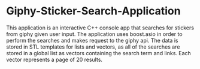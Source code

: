 # Giphy-Sticker-Search-Application
This application is an interactive C++ console app that searches for stickers from giphy given user input. The application uses boost.asio in order to perform the searches and makes request to the giphy api. The data is stored in STL templates for lists and vectors, as all of the searches are stored in a global list as vectors containing the search term and links. Each vector represents a page of 20 results.
